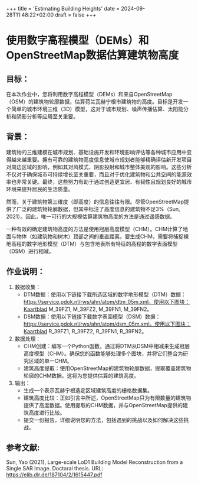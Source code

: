 +++
title = 'Estimating Building Heights'
date = 2024-09-28T11:48:22+02:00
draft = false
+++

# 使用数字高程模型（DEMs）和OpenStreetMap数据估算建筑物高度

## 目标：

在本次作业中，您将利用数字高程模型（DEMs）和来自OpenStreetMap（OSM）的建筑物轮廓数据，估算荷兰瓦赫宁根市建筑物的高度。目标是开发一个简单的城市环境三维（3D）模型，这对于城市规划、噪声传播估算、太阳能分析和阴影分析等应用至关重要。

## 背景：

建筑物的三维建模在城市规划、基础设施开发和环境影响评估等各种城市应用中变得越来越重要。拥有可靠的建筑物高度信息使城市规划者能够精确评估新开发项目对周边区域的影响，例如其对风模式、阴影投射和城市整体美观的影响。这些分析不仅对于确保城市可持续增长至关重要，而且对于优化建筑物和公共空间的能源效率也非常关键。最终，这些努力有助于通过创造更宜居、有韧性且规划良好的城市环境来提升居民的生活质量。

然而，关于建筑物第三维度（即高度）的信息往往有限。尽管OpenStreetMap提供了广泛的建筑物轮廓数据，但其中标注了高度信息的建筑物不足3%（Sun, 2021）。因此，唯一可行的大规模估算建筑物高度的方法是通过遥感数据。

一种有效的确定建筑物高度的方法是使用冠层高度模型（CHM）。CHM计算了地面与物体（如建筑物和树木）顶部之间的垂直距离。要生成CHM，需要将捕捉裸地高程的数字地形模型（DTM）与包含地表所有特征的高程的数字表面模型（DSM）进行相减。

## 作业说明：

1. 数据收集：
    - DTM数据：使用以下链接下载所选区域的数字地形模型（DTM）数据：https://service.pdok.nl/rws/ahn/atom/dtm_05m.xml。使用以下图块：Kaartblad M_39FZ1, M_39FZ2, M_39FN1, M_39FN2。
    - DSM数据：使用以下链接下载数字表面模型（DSM）数据：https://service.pdok.nl/rws/ahn/atom/dsm_05m.xml。使用以下图块：Kaartblad R_39FZ1, R_39FZ2, R_39FN1, R_39FN2。
2. 数据处理：
    - CHM创建：编写一个Python函数，通过将DTM从DSM中相减来生成冠层高度模型（CHM）。确保您的函数能够处理多个图块，并将它们整合为研究区域的单一CHM。
    - 建筑高度提取：使用OpenStreetMap的建筑物轮廓数据，提取覆盖建筑物轮廓的CHM数据。这将为您提供估算的建筑高度。
3. 输出：
    - 生成一个表示瓦赫宁根选定区域建筑高度的栅格数据集。
    - 建筑高度比较：正如引言中所述，OpenStreetMap只为有限数量的建筑物提供了高度数据。使用提取的CHM数据，并与OpenStreetMap提供的建筑高度进行比较。
    - 提交一份报告，详细说明您的方法，包括遇到的挑战以及如何解决这些挑战。


## 参考文献: 

Sun, Yao (2021), Large-scale LoD1 Building Model Reconstruction from a Single SAR Image. Doctoral thesis. URL: https://elib.dlr.de/187104/2/1615447.pdf 




